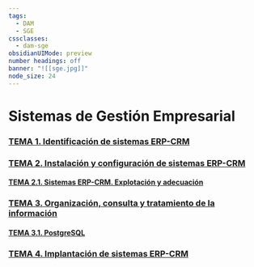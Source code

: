 ```yaml
---
tags:
  - DAM
  - SGE
cssclasses:
  - dam-sge
obsidianUIMode: preview
number headings: off
banner: "![[sge.jpg]]"
node_size: 24
---
```

# Sistemas de Gestión Empresarial
### [**TEMA 1.** Identificación de sistemas ERP-CRM](./Teor%C3%ADa/TEMA%201.%20Identificaci%C3%B3n%20de%20sistemas%20ERP-CRM.md)

### [**TEMA 2.** Instalación y configuración de sistemas ERP-CRM](./Teor%C3%ADa/TEMA%202.%20Instalaci%C3%B3n%20y%20configuraci%C3%B3n%20de%20sistemas%20ERP-CRM.md)

#### [**TEMA 2.1.** Sistemas ERP-CRM. Explotación y adecuación](Teoría/TEMA%202.1.%20Sistemas%20ERP-CRM.%20Explotación%20y%20adecuación.md)

### [**TEMA 3.** Organización, consulta y tratamiento de la información](./Teor%C3%ADa/TEMA%203.%20Organizaci%C3%B3n,%20consulta%20y%20tratamiento%20de%20la%20informaci%C3%B3n.md)

#### [**TEMA 3.1.** PostgreSQL](Teoría/TEMA%203.1.%20PostgreSQL.md)

### [**TEMA 4.** Implantación de sistemas ERP-CRM](./Teor%C3%ADa/TEMA%204.%20Implantaci%C3%B3n%20de%20sistemas%20ERP-CRM.md)